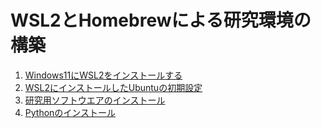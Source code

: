 # WSL2とHomebrewによる研究環境の構築

1. [Windows11にWSL2をインストールする](https://github.com/bokutachi256/GISbuildbook/blob/main/windows11_wsl2_install.md)
2. [WSL2にインストールしたUbuntuの初期設定](https://github.com/bokutachi256/GISbuildbook/blob/main/after_wsl2_installation.md)
3. [研究用ソフトウエアのインストール](https://github.com/bokutachi256/GISbuildbook/blob/main/research_software_installation.md)
4. [Pythonのインストール](https://github.com/bokutachi256/GISbuildbook/blob/main/python_install.md)
